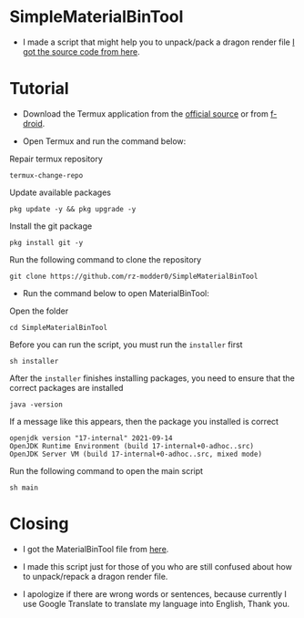 # SimpleMaterialBinTool

* I made a script that might help you to unpack/pack a dragon render file [I got the source code from here](https://github.com/ddf8196/MaterialBinTool).

# Tutorial

* Download the Termux application from the [official source]() or from [f-droid]().

* Open Termux and run the command below:

Repair termux repository
```
termux-change-repo
```

Update available packages
```
pkg update -y && pkg upgrade -y
```

Install the git package
```
pkg install git -y
```

Run the following command to clone the repository
```
git clone https://github.com/rz-modder0/SimpleMaterialBinTool
```

* Run the command below to open MaterialBinTool:

Open the folder
```
cd SimpleMaterialBinTool
```

Before you can run the script, you must run the `installer` first
```
sh installer
```

After the `installer` finishes installing packages, you need to ensure that the correct packages are installed
```
java -version
```

If a message like this appears, then the package you installed is correct
```
openjdk version "17-internal" 2021-09-14
OpenJDK Runtime Environment (build 17-internal+0-adhoc..src)
OpenJDK Server VM (build 17-internal+0-adhoc..src, mixed mode)
```

Run the following command to open the main script
```
sh main
```

# Closing

* I got the MaterialBinTool file from [here](https://github.com/ddf8196/MaterialBinTool/releases).

* I made this script just for those of you who are still confused about how to unpack/repack a dragon render file.

* I apologize if there are wrong words or sentences, because currently I use Google Translate to translate my language into English, Thank you.

